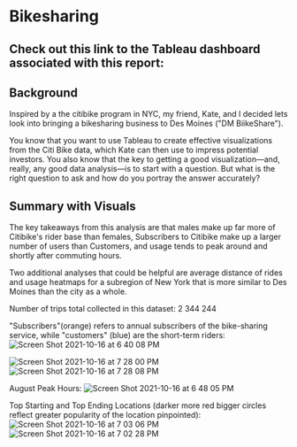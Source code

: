 # Bikesharing
## Check out this link to the Tableau dashboard associated with this report:

## Background
Inspired by a the citibike program in NYC, my friend, Kate, and I decided lets look into bringing a bikesharing business to Des Moines ("DM BiikeShare"). 

You know that you want to use Tableau to create effective visualizations from the Citi Bike data, which Kate can then use to impress potential investors. You also know that the key to getting a good visualization—and, really, any good data analysis—is to start with a question. But what is the right question to ask and how do you portray the answer accurately?


## Summary with Visuals
The key takeaways from this analysis are that males make up far more of Citibike's rider base than females, Subscribers to Citibike make up a larger number of users than Customers, and usage tends to peak around and shortly after commuting hours.

Two additional analyses that could be helpful are average distance of rides and usage heatmaps for a subregion of New York that is more similar to Des Moines than the city as a whole.

Number of trips total collected in this dataset: 2 344 244 
 
"Subscribers"(orange) refers to annual subscribers of the bike-sharing service, while "customers" (blue) are the short-term riders:
![Screen Shot 2021-10-16 at 6 40 08 PM](https://user-images.githubusercontent.com/82982952/137603788-f9c12e27-9d31-46cf-8040-494d68c8c1ee.png)

![Screen Shot 2021-10-16 at 7 28 00 PM](https://user-images.githubusercontent.com/82982952/137604487-50771398-5482-408c-bff8-921be941f2d0.png)
![Screen Shot 2021-10-16 at 7 28 08 PM](https://user-images.githubusercontent.com/82982952/137604488-3dc41b79-17c6-414c-a5a0-16bd15d02460.png)


August Peak Hours:
![Screen Shot 2021-10-16 at 6 48 05 PM](https://user-images.githubusercontent.com/82982952/137603897-a21eda31-c078-4f38-acf5-bde5e07ed7a3.png)


Top Starting and Top Ending Locations (darker more red bigger circles reflect greater popularity of the location pinpointed):
![Screen Shot 2021-10-16 at 7 03 06 PM](https://user-images.githubusercontent.com/82982952/137604111-4b456fc0-882a-4ddf-b3b2-1586bd2591e1.png)
![Screen Shot 2021-10-16 at 7 02 28 PM](https://user-images.githubusercontent.com/82982952/137604099-04f30f93-12f8-4318-b4ef-c0b8992a4902.png)






